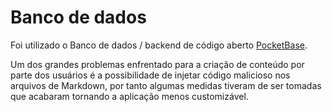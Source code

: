 <!--
 Copyright (c) 2023 Rafael Farias
 
 This software is released under the MIT License.
 https://opensource.org/licenses/MIT
-->

# Banco de dados

Foi utilizado o Banco de dados / backend de código aberto [PocketBase](https://pocketbase.io/).

Um dos grandes problemas enfrentado para a criação de conteúdo por parte dos usuários é a possibilidade de injetar código malicioso nos arquivos de Markdown, por tanto algumas medidas tiveram de ser tomadas que acabaram tornando a aplicação menos customizável. 